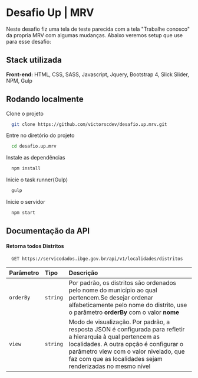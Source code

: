 
# Desafio Up | MRV

Neste desafio fiz uma tela de teste parecida com a tela "Trabalhe conosco" da propria MRV com algumas mudanças.
Abaixo veremos setup que use para esse desafio:

## Stack utilizada

**Front-end:** HTML, CSS, SASS, Javascript, Jquery, Bootstrap 4, Slick Slider, NPM, Gulp


## Rodando localmente

Clone o projeto

```bash
  git clone https://github.com/victorscdev/desafio.up.mrv.git
```

Entre no diretório do projeto

```bash
  cd desafio.up.mrv
```

Instale as dependências

```bash
  npm install
```

Inicie o task runner(Gulp)

```bash
  gulp
```

Inicie o servidor

```bash
  npm start
```


## Documentação da API

#### Retorna todos Distritos

```http
  GET https://servicodados.ibge.gov.br/api/v1/localidades/distritos
```

| Parâmetro   | Tipo       | Descrição                           |
| :---------- | :--------- | :---------------------------------- |
| `orderBy` | `string` | Por padrão, os distritos são ordenados pelo nome do município ao qual pertencem.Se desejar ordenar alfabeticamente pelo nome do distrito, use o parâmetro **orderBy** com o valor **nome** |
| `view` | `string` | Modo de visualização. Por padrão, a resposta JSON é configurada para refletir a hierarquia à qual pertencem as localidades. A outra opção é configurar o parâmetro view com o valor nivelado, que faz com que as localidades sejam renderizadas no mesmo nível |
